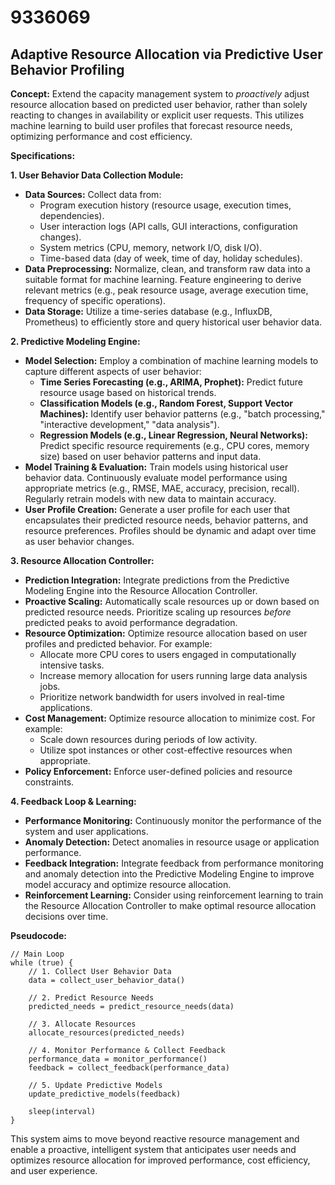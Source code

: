 # 9336069

## Adaptive Resource Allocation via Predictive User Behavior Profiling

**Concept:** Extend the capacity management system to *proactively* adjust resource allocation based on predicted user behavior, rather than solely reacting to changes in availability or explicit user requests. This utilizes machine learning to build user profiles that forecast resource needs, optimizing performance and cost efficiency.

**Specifications:**

**1. User Behavior Data Collection Module:**

*   **Data Sources:**  Collect data from:
    *   Program execution history (resource usage, execution times, dependencies).
    *   User interaction logs (API calls, GUI interactions, configuration changes).
    *   System metrics (CPU, memory, network I/O, disk I/O).
    *   Time-based data (day of week, time of day, holiday schedules).
*   **Data Preprocessing:** Normalize, clean, and transform raw data into a suitable format for machine learning. Feature engineering to derive relevant metrics (e.g., peak resource usage, average execution time, frequency of specific operations).
*   **Data Storage:** Utilize a time-series database (e.g., InfluxDB, Prometheus) to efficiently store and query historical user behavior data.

**2. Predictive Modeling Engine:**

*   **Model Selection:** Employ a combination of machine learning models to capture different aspects of user behavior:
    *   **Time Series Forecasting (e.g., ARIMA, Prophet):**  Predict future resource usage based on historical trends.
    *   **Classification Models (e.g., Random Forest, Support Vector Machines):** Identify user behavior patterns (e.g., "batch processing," "interactive development," "data analysis").
    *   **Regression Models (e.g., Linear Regression, Neural Networks):**  Predict specific resource requirements (e.g., CPU cores, memory size) based on user behavior patterns and input data.
*   **Model Training & Evaluation:** Train models using historical user behavior data. Continuously evaluate model performance using appropriate metrics (e.g., RMSE, MAE, accuracy, precision, recall). Regularly retrain models with new data to maintain accuracy.
*   **User Profile Creation:**  Generate a user profile for each user that encapsulates their predicted resource needs, behavior patterns, and resource preferences.  Profiles should be dynamic and adapt over time as user behavior changes.

**3. Resource Allocation Controller:**

*   **Prediction Integration:**  Integrate predictions from the Predictive Modeling Engine into the Resource Allocation Controller.
*   **Proactive Scaling:**  Automatically scale resources up or down based on predicted resource needs.  Prioritize scaling up resources *before* predicted peaks to avoid performance degradation.
*   **Resource Optimization:**  Optimize resource allocation based on user profiles and predicted behavior.  For example:
    *   Allocate more CPU cores to users engaged in computationally intensive tasks.
    *   Increase memory allocation for users running large data analysis jobs.
    *   Prioritize network bandwidth for users involved in real-time applications.
*   **Cost Management:**  Optimize resource allocation to minimize cost.  For example:
    *   Scale down resources during periods of low activity.
    *   Utilize spot instances or other cost-effective resources when appropriate.
*   **Policy Enforcement:**  Enforce user-defined policies and resource constraints.

**4. Feedback Loop & Learning:**

*   **Performance Monitoring:** Continuously monitor the performance of the system and user applications.
*   **Anomaly Detection:** Detect anomalies in resource usage or application performance.
*   **Feedback Integration:**  Integrate feedback from performance monitoring and anomaly detection into the Predictive Modeling Engine to improve model accuracy and optimize resource allocation.
*   **Reinforcement Learning:**  Consider using reinforcement learning to train the Resource Allocation Controller to make optimal resource allocation decisions over time.

**Pseudocode:**

```
// Main Loop
while (true) {
    // 1. Collect User Behavior Data
    data = collect_user_behavior_data()

    // 2. Predict Resource Needs
    predicted_needs = predict_resource_needs(data)

    // 3. Allocate Resources
    allocate_resources(predicted_needs)

    // 4. Monitor Performance & Collect Feedback
    performance_data = monitor_performance()
    feedback = collect_feedback(performance_data)

    // 5. Update Predictive Models
    update_predictive_models(feedback)

    sleep(interval)
}
```

This system aims to move beyond reactive resource management and enable a proactive, intelligent system that anticipates user needs and optimizes resource allocation for improved performance, cost efficiency, and user experience.